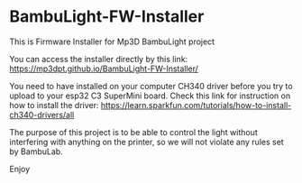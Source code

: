 # BambuLight-FW-Installer
This is Firmware Installer for Mp3D BambuLight project

You can access the installer directly by this link:
https://mp3dpt.github.io/BambuLight-FW-Installer/

You need to have installed on your computer CH340 driver before you try to upload to your esp32 C3 SuperMini board.
Check this link for instruction on how to install the driver:
https://learn.sparkfun.com/tutorials/how-to-install-ch340-drivers/all

The purpose of this project is to be able to control the light without interfering with anything on the printer, so we will not violate any rules set by BambuLab.

Enjoy
